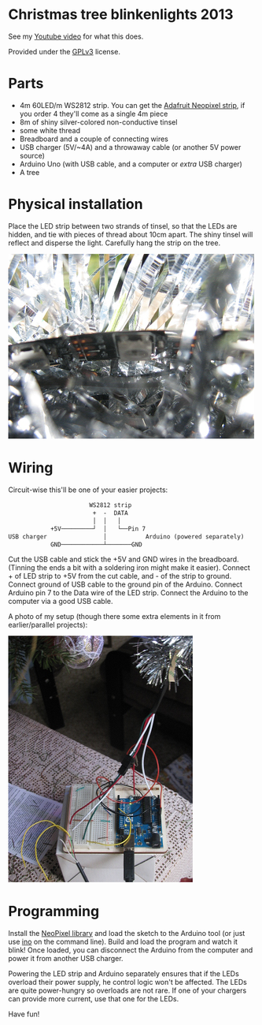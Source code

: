 # Christmas tree blinkenlights 2013

See my [Youtube video] for what this does.

Provided under the [GPLv3] license.

# Parts

* 4m 60LED/m WS2812 strip. You can get the [Adafruit Neopixel strip],
  if you order 4 they'll come as a single 4m piece
* 8m of shiny silver-colored non-conductive tinsel
* some white thread
* Breadboard and a couple of connecting wires
* USB charger (5V/~4A) and a throwaway cable (or another 5V power source)
* Arduino Uno (with USB cable, and a computer or *extra* USB charger)
* A tree

# Physical installation

Place the LED strip between two strands of tinsel, so that the LEDs are hidden,
and tie with pieces of thread about 10cm apart.
The shiny tinsel will reflect and disperse the light.
Carefully hang the strip on the tree.

![photo of strip in tinsel](strip-in-tinsel.jpg)

# Wiring

Circuit-wise this'll be one of your easier projects:

                           WS2812 strip
                            +  -  DATA
                            │  │   │
                +5V─────────┘  │   └──Pin 7
    USB charger                │           Arduino (powered separately)
                GND────────────┴───────GND

Cut the USB cable and stick the +5V and GND wires in the breadboard.
(Tinning the ends a bit with a soldering iron might make it easier).
Connect + of LED strip to +5V from the cut cable, and - of the strip to ground.
Connect ground of USB cable to the ground pin of the Arduino.
Connect Arduino pin 7 to the Data wire of the LED strip.
Connect the Arduino to the computer via a good USB cable.

A photo of my setup (though there some extra elements in it from
earlier/parallel projects):

![photo of Arduino & Breadboard](arduino.jpg)

# Programming

Install the [NeoPixel library] and load the sketch to the Arduino tool
(or just use [ino] on the command line).
Build and load the program and watch it blink!
Once loaded, you can disconnect the Arduino from the computer and power it from
another USB charger.

Powering the LED strip and Arduino separately ensures that if the LEDs
overload their power supply, he control logic won't be affected.
The LEDs are quite power-hungry so overloads are not rare.
If one of your chargers can provide more current, use that one for the LEDs.

Have fun!

[Youtube video]: http://www.youtube.com/watch?v=JaaDgWfSxLg
[GPLv3]: http://www.gnu.org/licenses/gpl-3.0.html
[NeoPixel library]: https://github.com/adafruit/Adafruit_NeoPixel
[Adafruit Neopixel strip]: http://www.adafruit.com/products/1138
[ino]: http://inotool.org/
